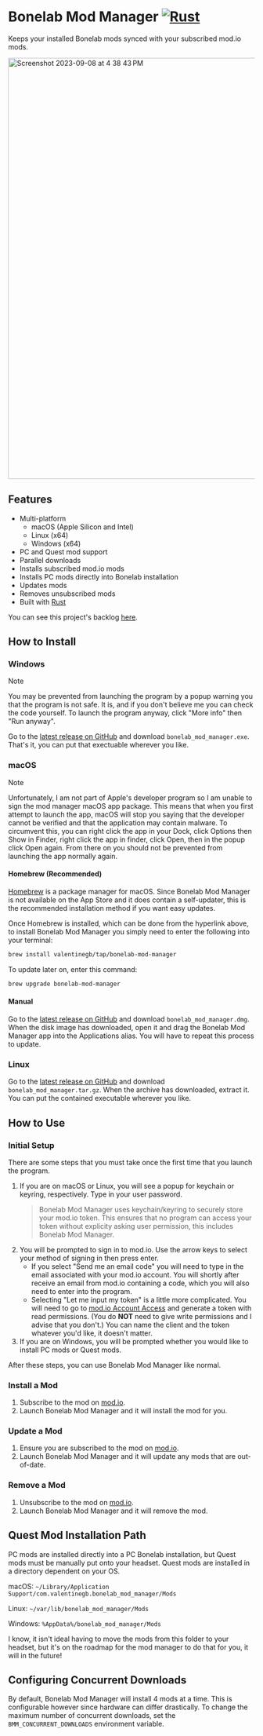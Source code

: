 # Bonelab Mod Manager [![Rust](https://github.com/valentinegb/bonelab_mod_manager/actions/workflows/rust.yml/badge.svg)](https://github.com/valentinegb/bonelab_mod_manager/actions/workflows/rust.yml)

Keeps your installed Bonelab mods synced with your subscribed mod.io mods.

<img width="858" alt="Screenshot 2023-09-08 at 4 38 43 PM" src="https://github.com/valentinegb/bonelab_mod_manager/assets/35977727/b2c810b3-586b-4103-ad96-f1bc449abf30">

## Features

- Multi-platform
  - macOS (Apple Silicon and Intel)
  - Linux (x64)
  - Windows (x64)
- PC and Quest mod support
- Parallel downloads
- Installs subscribed mod.io mods
- Installs PC mods directly into Bonelab installation
- Updates mods
- Removes unsubscribed mods
- Built with [Rust](http://rust-lang.org)

You can see this project's backlog [here](https://github.com/users/valentinegb/projects/4).

## How to Install

### Windows

> [!NOTE]
> You may be prevented from launching the program by a popup warning you that the program is not safe. It is, and if you don't believe me you can check the code yourself. To launch the program anyway, click "More info" then "Run anyway".

Go to the [latest release on GitHub](https://github.com/valentinegb/bonelab_mod_manager/releases/latest) and download `bonelab_mod_manager.exe`. That's it, you can put that exectuable wherever you like.

### macOS

> [!NOTE]
> Unfortunately, I am not part of Apple's developer program so I am unable to sign the mod manager macOS app package. This means that when you first attempt to launch the app, macOS will stop you saying that the developer cannot be verified and that the application may contain malware. To circumvent this, you can right click the app in your Dock, click Options then Show in Finder, right click the app in finder, click Open, then in the popup click Open again. From there on you should not be prevented from launching the app normally again.

#### Homebrew (Recommended)

[Homebrew](https://brew.sh) is a package manager for macOS. Since Bonelab Mod Manager is not available on the App Store and it does contain a self-updater, this is the recommended installation method if you want easy updates.

Once Homebrew is installed, which can be done from the hyperlink above, to install Bonelab Mod Manager you simply need to enter the following into your terminal:

```zsh
brew install valentinegb/tap/bonelab-mod-manager
```

To update later on, enter this command:

```zsh
brew upgrade bonelab-mod-manager
```

#### Manual

Go to the [latest release on GitHub](https://github.com/valentinegb/bonelab_mod_manager/releases/latest) and download `bonelab_mod_manager.dmg`. When the disk image has downloaded, open it and drag the Bonelab Mod Manager app into the Applications alias. You will have to repeat this process to update.

### Linux

Go to the [latest release on GitHub](https://github.com/valentinegb/bonelab_mod_manager/releases/latest) and download `bonelab_mod_manager.tar.gz`. When the archive has downloaded, extract it. You can put the contained executable wherever you like.

## How to Use

### Initial Setup

There are some steps that you must take once the first time that you launch the program.

1. If you are on macOS or Linux, you will see a popup for keychain or keyring, respectively. Type in your user password.
   > Bonelab Mod Manager uses keychain/keyring to securely store your mod.io token. This ensures that no program can access your token without explicity asking user permission, this includes Bonelab Mod Manager.
2. You will be prompted to sign in to mod.io. Use the arrow keys to select your method of signing in then press enter.
   - If you select "Send me an email code" you will need to type in the email associated with your mod.io account. You will shortly after receive an email from mod.io containing a code, which you will also need to enter into the program.
   - Selecting "Let me input my token" is a little more complicated. You will need to go to [mod.io Account Access](https://mod.io/me/access) and generate a token with read permissions. (You do **NOT** need to give write permissions and I advise that you don't.) You can name the client and the token whatever you'd like, it doesn't matter.
3. If you are on Windows, you will be prompted whether you would like to install PC mods or Quest mods.

After these steps, you can use Bonelab Mod Manager like normal.

### Install a Mod

1. Subscribe to the mod on [mod.io](https://mod.io/g/bonelab).
2. Launch Bonelab Mod Manager and it will install the mod for you.

### Update a Mod

1. Ensure you are subscribed to the mod on [mod.io](https://mod.io/g/bonelab).
2. Launch Bonelab Mod Manager and it will update any mods that are out-of-date.

### Remove a Mod

1. Unsubscribe to the mod on [mod.io](https://mod.io/g/bonelab).
2. Launch Bonelab Mod Manager and it will remove the mod.

## Quest Mod Installation Path

PC mods are installed directly into a PC Bonelab installation, but Quest mods must be manually put onto your headset. Quest mods are installed in a directory dependent on your OS.

macOS: `~/Library/Application Support/com.valentinegb.bonelab_mod_manager/Mods`

Linux: `~/var/lib/bonelab_mod_manager/Mods`

Windows: `%AppData%/bonelab_mod_manager/Mods`

I know, it isn't ideal having to move the mods from this folder to your headset,
but it's on the roadmap for the mod manager to do that for you, it will in the future!

## Configuring Concurrent Downloads

By default, Bonelab Mod Manager will install 4 mods at a time. This is configurable however since hardware can differ drastically. To change the maximum number of concurrent downloads, set the `BMM_CONCURRENT_DOWNLOADS` environment variable.
